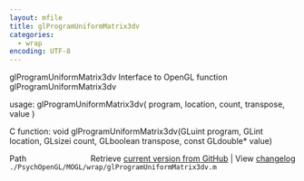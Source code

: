 ```yaml
---
layout: mfile
title: glProgramUniformMatrix3dv
categories:
  - wrap
encoding: UTF-8
---
```


glProgramUniformMatrix3dv  Interface to OpenGL function glProgramUniformMatrix3dv  

usage:  glProgramUniformMatrix3dv( program, location, count, transpose, value )  

C function:  void glProgramUniformMatrix3dv(GLuint program, GLint location, GLsizei count, GLboolean transpose, const GLdouble\* value)  


<div class="code_header" style="text-align:right;">
  <span style="float:left;">Path&nbsp;&nbsp;</span> <span class="counter">Retrieve <a href=
  "https://raw.github.com/Psychtoolbox-3/Psychtoolbox-3/beta/./PsychOpenGL/MOGL/wrap/glProgramUniformMatrix3dv.m">current version from GitHub</a> | View <a href=
  "https://github.com/Psychtoolbox-3/Psychtoolbox-3/commits/beta/./PsychOpenGL/MOGL/wrap/glProgramUniformMatrix3dv.m">changelog</a></span>
</div>
<div class="code">
  <code>./PsychOpenGL/MOGL/wrap/glProgramUniformMatrix3dv.m</code>
</div>
